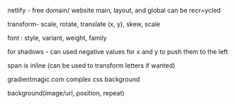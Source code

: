 netlify - free domain/ website
main, layout, and global can be recr=ycled

transform- scale, rotate, translate (x, y), skew, scale 


font : style, variant, weight, family

for shadows - can used negative values for x and y to push them to the left

span is inline (can be used to transform letters if wanted)

gradientmagic.com
complex css background

background(image/url, position, repeat)